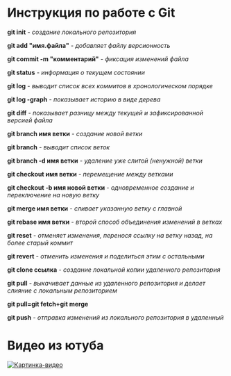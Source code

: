 # Инструкция по работе с Git

**git init** - *создание локального репозитория*

**git add "имя.файла"** - *добавляет файлу версионность*

**git commit -m "комментарий"** - *фиксация изменений файла*

**git status** - *информация о текущем состоянии*

**git log** - *выводит список всех коммитов в хронологическом порядке*

**git log -graph** - *показывает историю в виде дерева*

**git diff** - *показывает разницу между текущей и зафиксированной версией файла*

**git branch имя ветки** - *создание новой ветки*

**git branch** - *выводит список веток*

**git branch -d имя ветки** - *удаление уже слитой (ненужной) ветки*

**git checkout имя ветки** - *перемещение между ветками*

**git checkout -b имя новой ветки** - *одновременное создание и переключение на новую ветку*

**git merge имя ветки** - *сливает указанную ветку с главной*

**git rebase имя ветки** - *второй способ объединения изменений в ветках*

**git reset** - *отменяет изменения, перенося ссылку на ветку назад, на более старый коммит*

**git revert** - *отменить изменения и поделиться этим с остальными*

**git clone ссылка** - *создание локальной копии удаленного репозитория*

**git pull** - *выкачивает данные из удаленного репозитория и делает слияние с локальным репозиторием*

**git pull=git fetch+git merge**

**git push** - *отправка изменений из локального репозитория в удаленный*

# Видео из ютуба

[![Картинка-видео](https://vjoy.cc/wp-content/uploads/2019/07/5-65.jpg)](https://www.youtube.com/watch?v=gHlwqkPR4Yc)


